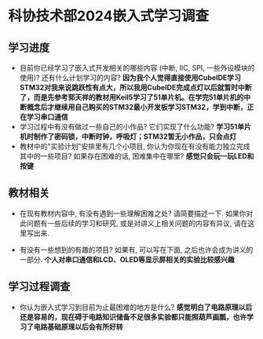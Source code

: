 # 科协技术部2024嵌入式学习调查

## 学习进度

- 目前你已经学习了嵌入式开发相关的哪些内容 (中断, IIC, SPI, 一些外设模块的使用)? 还有什么计划学习的内容?
**因为我个人觉得直接使用CubeIDE学习STM32对我来说跳跃性有点大，所以我用CubeIDE完成点灯以后就暂时中断了，而是先参考郭天祥的教材用Keil5学习了51单片机。在学完51单片机的中断概念后才继续用自己购买的STM32最小开发板学习STM32，学到中断，正在学习串口通信**
- 学习过程中有没有做过一些自己的小作品? 它们实现了什么功能?
**学习51单片机时制作了密码锁，中断时钟，呼吸灯；STM32暂无小作品，只会点灯**
- 教材中的"实验计划"安排里有几个小项目, 你认为你现在有没有能力独立完成其中的一些项目? 如果存在困难的话, 困难集中在哪里?
**感觉只会玩一玩LED和按键**
## 教材相关

- 在现有教材内容中, 有没有遇到一些理解困难之处? 请简要描述一下. 如果你对此问题有一些后续的学习和研究, 或是对讲义上相关问题的内容有异议, 请在这里写出来.

- 有没有一些想到的有趣的项目? 如果有, 可以写在下面, 之后也许会成为讲义的一部分.
**个人对串口通信和LCD、OLED等显示屏相关的实验比较感兴趣**
## 学习过程调查

- 你认为嵌入式学习到目前为止最困难的地方是什么?
**感觉明白了电路原理以后还是容易的，现在碍于电路知识储备不足很多实验都只能照葫芦画瓢，也许学习了电路基础原理以后会有所好转**